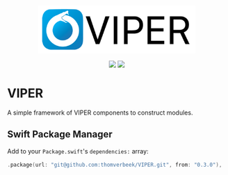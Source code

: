 <p align="center"><img src="ouroboros@3x.png" height="110"></p>

<p align="center">
<img src="https://img.shields.io/badge/platform-ios%20%7C%20macos%20%7C%20tvos%20-lightgrey">
<a href="https://github.com/thomverbeek/VIPER/releases"><img src="https://img.shields.io/github/v/tag/thomverbeek/VIPER?label=release"></a>
</p>

# VIPER

A simple framework of VIPER components to construct modules.

## Swift Package Manager

Add to your `Package.swift`'s `dependencies:` array:

```swift
.package(url: "git@github.com:thomverbeek/VIPER.git", from: "0.3.0"),
```
